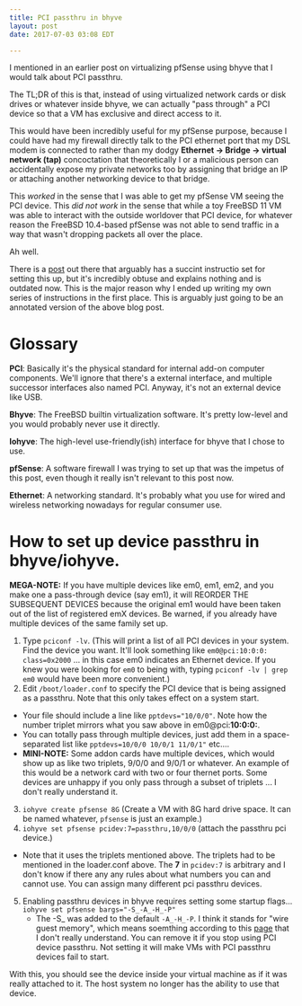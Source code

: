 ```yaml
---
title: PCI passthru in bhyve
layout: post
date: 2017-07-03 03:08 EDT

---
```


I mentioned in an earlier post on virtualizing pfSense using bhyve that I would talk about PCI passthru.

The TL;DR of this is that, instead of using virtualized network cards or disk drives or whatever inside bhyve, we can actually "pass through" a PCI device so that a VM has exclusive and direct access to it.

This would have been incredibly useful for my pfSense purpose, because I could have had my firewall directly talk to the PCI ethernet port that my DSL modem is connected to rather than my dodgy **Ethernet -> Bridge -> virtual network (tap)** concoctation that theoretically I or a malicious person can accidentally expose my private networks too by assigning that bridge an IP or attaching another networking device to that bridge.

This _worked_ in the sense that I was able to get my pfSense VM seeing the PCI device. This _did not work_ in the sense that while a toy FreeBSD 11 VM was able to interact with the outside worldover that PCI device, for whatever reason the FreeBSD 10.4-based pfSense was not able to send traffic in a way that wasn't dropping packets all over the place.

Ah well.

There is a [post](https://murf.se/iohyve-and-pci-passthru/) out there that arguably has a succint instructio set for setting this up, but it's incredibly obtuse and explains nothing and is outdated now. This is the major reason why I ended up writing my own series of instructions in the first place. This is arguably just going to be an annotated version of the above blog post.

Glossary
==

**PCI**: Basically it's the physical standard for internal add-on computer components. We'll ignore that there's a external interface, and multiple successor interfaces also named PCI. Anyway, it's not an external device like USB.

**Bhyve**: The FreeBSD builtin virtualization software. It's pretty low-level and you would probably never use it directly.

**Iohyve**: The high-level use-friendly(ish) interface for bhyve that I chose to use.

**pfSense**: A software firewall I was trying to set up that was the impetus of this post, even though it really isn't relevant to this post now.

**Ethernet**: A networking standard. It's probably what you use for wired and wireless networking nowadays for regular consumer use.

How to set up device passthru in bhyve/iohyve.
=

**MEGA-NOTE:** If you have multiple devices like em0, em1, em2, and you make one a pass-through device (say em1), it will REORDER THE SUBSEQUENT DEVICES because the original em1 would have been taken out of the list of registered emX devices. Be warned, if you already have multiple devices of the same family set up.

1. Type `pciconf -lv`. (This will print a list of all PCI devices in your system. Find the device you want. It'll look something like `em0@pci:10:0:0:    class=0x2000` ... in this case em0 indicates an Ethernet device. If you knew you were looking for `em0` to being with, typing `pciconf -lv | grep em0` would have been more convenient.)
2. Edit `/boot/loader.conf` to specify the PCI device that is being assigned as a passthru. Note that this only takes effect on a system start.
  * Your file should include a line like `pptdevs="10/0/0"`. Note how the number triplet mirrors what you saw above in em0@pci:**10:0:0:**.
  * You can totally pass through multiple devices, just add them in a space-separated list like `pptdevs=10/0/0 10/0/1 11/0/1"` etc....
  * **MINI-NOTE:** Some addon cards have multiple devices, which would show up as like two triplets, 9/0/0 and 9/0/1 or whatever. An example of this would be a network card with two or four thernet ports. Some devices are unhappy if you only pass through a subset of triplets ... I don't really understand it.
3. `iohyve create pfsense 8G` (Create a VM with 8G hard drive space. It can be named whatever, `pfsense` is just an example.)
4. `iohyve set pfsense pcidev:7=passthru,10/0/0` (attach the passthru pci device.)
  * Note that it uses the triplets mentioned above. The triplets had to be mentioned in the loader.conf above. The **7** in `pcidev:7` is arbitrary and I don't know if there any any rules about what numbers you can and cannot use. You can assign many different pci passthru devices.
5. Enabling passthru devices in bhyve requires setting some startup flags...
`iohyve set pfsense bargs="-S_-A_-H_-P"`
    * The -S_ was added to the default `-A_-H_-P`. I think it stands for "wire guest memory", which means soemthing according to this [page](https://wiki.freebsd.org/bhyve/pci_passthru) that I don't really understand. You can remove it if you stop using PCI device passthru. Not setting it will make VMs with PCI passthru devices fail to start.

With this, you should see the device inside your virtual machine as if it was really attached to it. The host system no longer has the ability to use that device.
